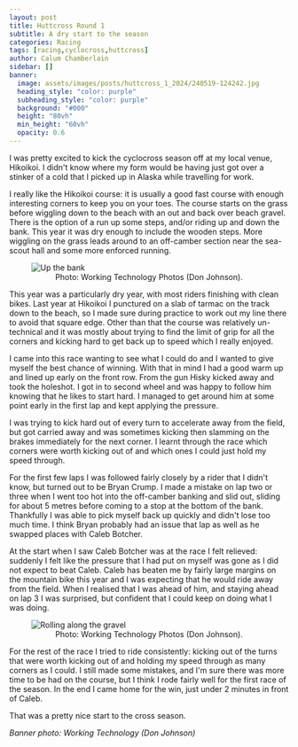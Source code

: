 ```yaml
---
layout: post
title: Huttcross Round 1
subtitle: A dry start to the season
categories: Racing
tags: [racing,cyclocross,huttcross]
author: Calum Chamberlain
sidebar: []
banner:
  image: assets/images/posts/huttcross_1_2024/240519-124242.jpg
  heading_style: "color: purple"
  subheading_style: "color: purple"
  background: "#000"
  height: "80vh"
  min_height: "60vh"
  opacity: 0.6
---
```


I was pretty excited to kick the cyclocross season off at my local venue, Hikoikoi. I didn't know
where my form would be having just got over a stinker of a cold that I picked up in Alaska while
travelling for work. 

I really like the Hikoikoi course: it is usually a good fast course with enough interesting corners
to keep you on your toes. The course starts on the grass before wiggling down to the beach with an 
out and back over beach gravel. There is the option of a run up some steps, and/or riding up and down
the bank. This year it was dry enough to include the wooden steps. More wiggling on the grass leads 
around to an off-camber section near the sea-scout hall and some more enforced running.

<figure>
  <img src="{{site.url}}/assets/images/posts/huttcross_1_2024/240519-124943.jpg" alt="Up the bank"/>
  <center><figcaption>Photo: Working Technology Photos (Don Johnson).</figcaption></center>
</figure>


This year was a particularly dry year, with most riders finishing with
clean bikes. Last year at Hikoikoi I punctured on a slab of tarmac on the track down to the beach, so
I made sure during practice to work out my line there to avoid that square edge. Other than that
the course was relatively un-technical and it was mostly about trying to find the limit of grip
for all the corners and kicking hard to get back up to speed which I really enjoyed.

I came into this race wanting to see what I could do and I wanted to give myself the best chance of winning.
With that in mind I had a good warm up and lined up early on the front row. From the gun Hisky kicked away and
took the holeshot. I got in to second wheel and was happy to follow him knowing that he likes to
start hard. I managed to get around him at some point early in the first lap and kept applying the
pressure. 

I was trying to kick hard out of every turn to accelerate away from the field, but got 
carried away and was sometimes kicking then slamming on the brakes immediately for the next corner.
I learnt through the race which corners were worth kicking out of and which ones I could just hold
my speed through.

For the first few laps I was followed fairly closely by a rider that I didn't know, but turned out
to be Bryan Crump. I made a mistake on lap two or three when I went too hot into the off-camber
banking and slid out, sliding for about 5 metres before coming to a stop at the bottom of the bank.
Thankfully I was able to pick myself back up quickly and didn't lose too much time. I think Bryan
probably had an issue that lap as well as he swapped places with Caleb Botcher.

At the start when I saw Caleb Botcher was at the race I felt relieved: suddenly I felt like the pressure
that I had put on myself was gone as I did not expect to beat Caleb. Caleb has beaten me by fairly
large margins on the mountain bike this year and I was expecting that he would ride away from the
field. When I realised that I was ahead of him, and staying ahead on lap 3 I was surprised, but
confident that I could keep on doing what I was doing.

<figure>
  <img src="{{site.url}}/assets/images/posts/huttcross_1_2024/240519-123527.jpg" alt="Rolling along the gravel"/>                          
  <center><figcaption>Photo: Working Technology Photos (Don Johnson).</figcaption></center>                   
</figure>

For the rest of the race I tried to ride consistently: kicking out of the turns that were worth kicking out of
and holding my speed through as many corners as I could. I still made some mistakes, and I'm sure there was more time
to be had on the course, but I think I rode fairly well for the first race of the season. In the end
I came home for the win, just under 2 minutes in front of Caleb. 

That was a pretty nice start to the cross season.

<div class="strava-embed-placeholder" data-embed-type="activity" data-embed-id="11443401123" data-style="standard"></div><script src="https://strava-embeds.com/embed.js"></script>

*Banner photo: Working Technology (Don Johnson)*
